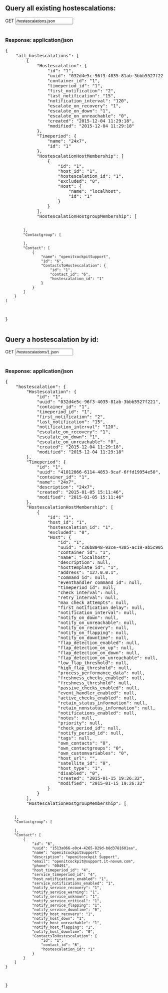 ## Query all existing hostescalations:

<div class="input-group">
	<span class="input-group-addon bg-color-green txt-color-white">GET</span>
	<input type="text" class="form-control" readonly="readonly" value="/hostescalations.json">
</div>
<br />
<div class="panel panel-primary">
	<div class="panel-heading">
		<h3 class="panel-title">Response: application/json</h3>
	</div>
	<div class="panel-body">
		<pre>
{
    "all_hostescalations": [
        {
            "Hostescalation": {
                "id": "1",
                "uuid": "032d4e5c-96f3-4035-81ab-3bbb5527f221",
                "container_id": "1",
                "timeperiod_id": "1",
                "first_notification": "2",
                "last_notification": "15",
                "notification_interval": "120",
                "escalate_on_recovery": "1",
                "escalate_on_down": "1",
                "escalate_on_unreachable": "0",
                "created": "2015-12-04 11:29:18",
                "modified": "2015-12-04 11:29:18"
            },
            "Timeperiod": {
                "name": "24x7",
                "id": "1"
            },
            "HostescalationHostMembership": [
                {
                    "id": "1",
                    "host_id": "1",
                    "hostescalation_id": "1",
                    "excluded": "0",
                    "Host": {
                        "name": "localhost",
                        "id": "1"
                    }
                }
            ],
            "HostescalationHostgroupMembership": [

            ],
            "Contactgroup": [

            ],
            "Contact": [
                {
                    "name": "openitcockpitSupport",
                    "id": "6",
                    "ContactsToHostescalation": {
                        "id": "1",
                        "contact_id": "6",
                        "hostescalation_id": "1"
                    }
                }
            ]
        }
    ]
}
		</pre>
	</div>
</div>

## Query a hostescalation by id:
<div class="input-group">
	<span class="input-group-addon bg-color-green txt-color-white">GET</span>
	<input type="text" class="form-control" readonly="readonly" value="/hostescalations/1.json">
</div>
<br />
<div class="panel panel-primary">
	<div class="panel-heading">
		<h3 class="panel-title">Response: application/json</h3>
	</div>
	<div class="panel-body">
		<pre>
{
    "hostescalation": {
        "Hostescalation": {
            "id": "1",
            "uuid": "032d4e5c-96f3-4035-81ab-3bbb5527f221",
            "container_id": "1",
            "timeperiod_id": "1",
            "first_notification": "2",
            "last_notification": "15",
            "notification_interval": "120",
            "escalate_on_recovery": "1",
            "escalate_on_down": "1",
            "escalate_on_unreachable": "0",
            "created": "2015-12-04 11:29:18",
            "modified": "2015-12-04 11:29:18"
        },
        "Timeperiod": {
            "id": "1",
            "uuid": "41012866-6114-4853-9caf-6ffd19954e50",
            "container_id": "1",
            "name": "24x7",
            "description": "24x7",
            "created": "2015-01-05 15:11:46",
            "modified": "2015-01-05 15:11:46"
        },
        "HostescalationHostMembership": [
            {
                "id": "1",
                "host_id": "1",
                "hostescalation_id": "1",
                "excluded": "0",
                "Host": {
                    "id": "1",
                    "uuid": "c36b8048-93ce-4385-ac19-ab5c90574b77",
                    "container_id": "1",
                    "name": "localhost",
                    "description": null,
                    "hosttemplate_id": "1",
                    "address": "127.0.0.1",
                    "command_id": null,
                    "eventhandler_command_id": null,
                    "timeperiod_id": null,
                    "check_interval": null,
                    "retry_interval": null,
                    "max_check_attempts": null,
                    "first_notification_delay": null,
                    "notification_interval": null,
                    "notify_on_down": null,
                    "notify_on_unreachable": null,
                    "notify_on_recovery": null,
                    "notify_on_flapping": null,
                    "notify_on_downtime": null,
                    "flap_detection_enabled": null,
                    "flap_detection_on_up": null,
                    "flap_detection_on_down": null,
                    "flap_detection_on_unreachable": null,
                    "low_flap_threshold": null,
                    "high_flap_threshold": null,
                    "process_performance_data": null,
                    "freshness_checks_enabled": null,
                    "freshness_threshold": null,
                    "passive_checks_enabled": null,
                    "event_handler_enabled": null,
                    "active_checks_enabled": null,
                    "retain_status_information": null,
                    "retain_nonstatus_information": null,
                    "notifications_enabled": null,
                    "notes": null,
                    "priority": null,
                    "check_period_id": null,
                    "notify_period_id": null,
                    "tags": null,
                    "own_contacts": "0",
                    "own_contactgroups": "0",
                    "own_customvariables": "0",
                    "host_url": "",
                    "satellite_id": "0",
                    "host_type": "1",
                    "disabled": "0",
                    "created": "2015-01-15 19:26:32",
                    "modified": "2015-01-15 19:26:32"
                }
            }
        ],
        "HostescalationHostgroupMembership": [

        ],
        "Contactgroup": [

        ],
        "Contact": [
            {
                "id": "6",
                "uuid": "1513a066-e0c4-4265-829d-b8d3781601aa",
                "name": "openitcockpitSupport",
                "description": "openitcockpit Support",
                "email": "openitcockpit@support.it-novum.com",
                "phone": "00491",
                "host_timeperiod_id": "4",
                "service_timeperiod_id": "4",
                "host_notifications_enabled": "1",
                "service_notifications_enabled": "1",
                "notify_service_recovery": "1",
                "notify_service_warning": "1",
                "notify_service_unknown": "1",
                "notify_service_critical": "1",
                "notify_service_flapping": "1",
                "notify_service_downtime": "0",
                "notify_host_recovery": "1",
                "notify_host_down": "1",
                "notify_host_unreachable": "1",
                "notify_host_flapping": "1",
                "notify_host_downtime": "0",
                "ContactsToHostescalation": {
                    "id": "1",
                    "contact_id": "6",
                    "hostescalation_id": "1"
                }
            }
        ]
    }
}
		</pre>
	</div>
</div>

